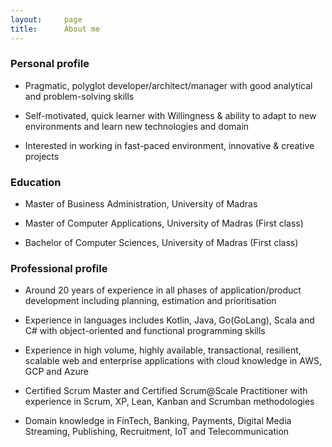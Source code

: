 ```yaml
---
layout:     page
title:      About me
---
```


### Personal profile
 - Pragmatic, polyglot developer/architect/manager with good analytical and problem-solving skills

 - Self-motivated, quick learner with Willingness &amp; ability to adapt to new environments and learn new technologies and domain

 - Interested in working in fast-paced environment, innovative & creative projects

### Education
  - Master of Business Administration, University of Madras

  - Master of Computer Applications, University of Madras (First class)

  - Bachelor of Computer Sciences, University of Madras  (First class)

### Professional profile
- Around 20 years of experience in all phases of application/product development including planning, estimation and prioritisation

- Experience in languages includes Kotlin, Java, Go(GoLang), Scala and C# with object-oriented and functional programming skills

- Experience in high volume, highly available, transactional, resilient, scalable web and enterprise applications with cloud knowledge in AWS, GCP and Azure

- Certified Scrum Master and Certified Scrum@Scale Practitioner with experience in Scrum, XP, Lean, Kanban and Scrumban methodologies

- Domain knowledge in FinTech, Banking, Payments, Digital Media Streaming, Publishing, Recruitment, IoT and Telecommunication